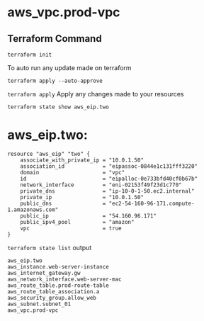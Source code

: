 # aws_vpc.prod-vpc

## Terraform Command
```terraform init```

To auto run any update made on terraform
```
terraform apply --auto-approve
```

```terraform apply```
Apply any changes made to your resources

```terraform state show aws_eip.two```
# aws_eip.two:
```
resource "aws_eip" "two" {
    associate_with_private_ip = "10.0.1.50"
    association_id            = "eipassoc-0844e1c131fff3220"
    domain                    = "vpc"
    id                        = "eipalloc-0e733bfd40cf0b67b"
    network_interface         = "eni-02153f49f23d1c770"
    private_dns               = "ip-10-0-1-50.ec2.internal"
    private_ip                = "10.0.1.50"
    public_dns                = "ec2-54-160-96-171.compute-1.amazonaws.com"
    public_ip                 = "54.160.96.171"
    public_ipv4_pool          = "amazon"
    vpc                       = true
}
```

```terraform state list```
output
```
aws_eip.two
aws_instance.web-server-instance
aws_internet_gateway.gw
aws_network_interface.web-server-mac
aws_route_table.prod-route-table
aws_route_table_association.a
aws_security_group.allow_web
aws_subnet.subnet_01
aws_vpc.prod-vpc
```
